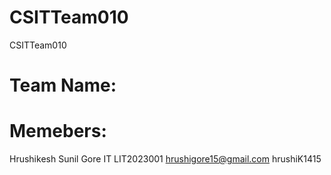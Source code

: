 # CSITTeam010
CSITTeam010

# Team Name: 

# Memebers:
Hrushikesh Sunil Gore IT LIT2023001 hrushigore15@gmail.com hrushiK1415

